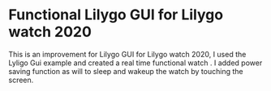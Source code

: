 # Functional Lilygo GUI for Lilygo watch 2020
This is an improvement for Lilygo GUI for Lilygo watch 2020, I used the Lyligo Gui example and created a real time functional watch . I added power saving function as will to sleep and wakeup the watch by touching the screen.
